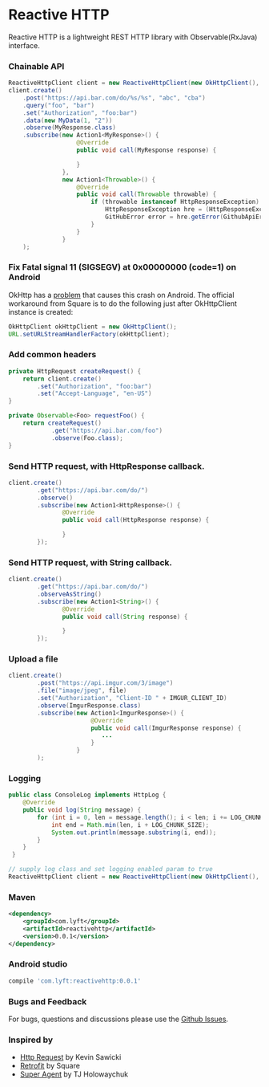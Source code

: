 # Reactive HTTP

Reactive HTTP is a lightweight REST HTTP library with Observable(RxJava) interface.

### Chainable API

```java
ReactiveHttpClient client = new ReactiveHttpClient(new OkHttpClient(), new Gson(), Schedulers.executor(Executors.newFixedThreadPool(3), null, false);
client.create()
    .post("https://api.bar.com/do/%s/%s", "abc", "cba")
    .query("foo", "bar")
    .set("Authorization", "foo:bar")
    .data(new MyData(1, "2"))
    .observe(MyResponse.class)
    .subscribe(new Action1<MyResponse>() {
                   @Override
                   public void call(MyResponse response) {

                   }
               },
               new Action1<Throwable>() {
                   @Override
                   public void call(Throwable throwable) {
                       if (throwable instanceof HttpResponseException) {
                           HttpResponseException hre = (HttpResponseException) throwable;
                           GitHubError error = hre.getError(GithubApiError.class).message);
                       }
                   }
               }
    );
```

### Fix Fatal signal 11 (SIGSEGV) at 0x00000000 (code=1) on Android

OkHttp has a [problem](https://github.com/square/okhttp/issues/184) that causes this crash on Android. The official workaround from Square is to do the following just after OkHttpClient instance is created:

```java
OkHttpClient okHttpClient = new OkHttpClient();
URL.setURLStreamHandlerFactory(okHttpClient);
```

### Add common headers
```java
private HttpRequest createRequest() {
    return client.create()
        .set("Authorization", "foo:bar")
        .set("Accept-Language", "en-US")
}

private Observable<Foo> requestFoo() {
    return createRequest()
            .get("https://api.bar.com/foo")
            .observe(Foo.class);
}
```
### Send HTTP request, with HttpResponse callback.
```java
client.create()
        .get("https://api.bar.com/do/")
        .observe()
        .subscribe(new Action1<HttpResponse>() {
               @Override
               public void call(HttpResponse response) {

               }
        });
```
### Send HTTP request, with String callback.
```java
client.create()
        .get("https://api.bar.com/do/")
        .observeAsString()
        .subscribe(new Action1<String>() {
               @Override
               public void call(String response) {

               }
        });
```
### Upload a file

```java
client.create()
        .post("https://api.imgur.com/3/image")
        .file("image/jpeg", file)
        .set("Authorization", "Client-ID " + IMGUR_CLIENT_ID)
        .observe(ImgurResponse.class)
        .subscribe(new Action1<ImgurResponse>() {
                       @Override
                       public void call(ImgurResponse response) {
                          ...
                       }
                   }
        );
```
### Logging
```java
public class ConsoleLog implements HttpLog {
    @Override
    public void log(String message) {
        for (int i = 0, len = message.length(); i < len; i += LOG_CHUNK_SIZE) {
            int end = Math.min(len, i + LOG_CHUNK_SIZE);
            System.out.println(message.substring(i, end));
        }
    }
 }

// supply log class and set logging enabled param to true
ReactiveHttpClient client = new ReactiveHttpClient(new OkHttpClient(), new Gson(), Schedulers.currentThread(), new ConsoleLog(), true);
```
### Maven
```xml
<dependency>
    <groupId>com.lyft</groupId>
    <artifactId>reactivehttp</artifactId>
    <version>0.0.1</version>
</dependency>
```

### Android studio
```groovy
compile 'com.lyft:reactivehttp:0.0.1'
```

### Bugs and Feedback

For bugs, questions and discussions please use the [Github Issues](https://github.com/lyft/rective-http/issues).

### Inspired by

* [Http Request](https://github.com/kevinsawicki/http-request) by Kevin Sawicki
* [Retrofit](http://square.github.io/retrofit/) by Square
* [Super Agent](http://visionmedia.github.io/superagent/) by TJ Holowaychuk
